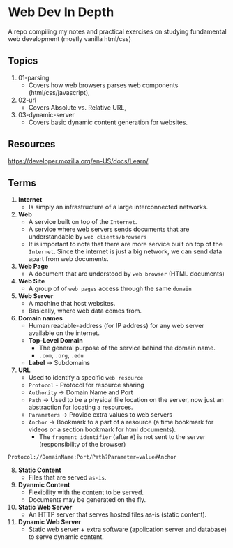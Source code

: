 # Web Dev In Depth

A repo compiling my notes and practical exercises on studying fundamental web development (mostly vanilla html/css)

## Topics

1. 01-parsing
   - Covers how web browsers parses web components (html/css/javascript),
2. 02-url
   - Covers Absolute vs. Relative URL,
3. 03-dynamic-server
   - Covers basic dynamic content generation for websites.

## Resources

https://developer.mozilla.org/en-US/docs/Learn/

## Terms

1. **Internet**
   - Is simply an infrastructure of a large interconnected networks.
2. **Web**
   - A service built on top of the `Internet`.
   - A service where web servers sends documents that are understandable by `web clients/browsers`
   - It is important to note that there are more service built on top of the `Internet`. Since the internet is just a big network, we can send data apart from web documents.
3. **Web Page**
   - A document that are understood by `web browser` (HTML documents)
4. **Web Site**
   - A group of of `web pages` access through the same `domain`
5. **Web Server**
   - A machine that host websites.
   - Basically, where web data comes from.
6. **Domain names**
   - Human readable-address (for IP address) for any web server available on the internet.
   - **Top-Level Domain**
      - The general purpose of the service behind the domain name.
      - `.com`, `.org`, `.edu`
   - **Label** -> Subdomains
7. **URL**
   - Used to identify a specific `web resource`
   - `Protocol` - Protocol for resource sharing
   - `Authority` -> Domain Name and Port
   - `Path` -> Used to be a physical file location on the server, now just an abstraction for locating a resources.
   - `Parameters` -> Provide extra values to web servers
   - `Anchor` -> Bookmark to a part of a resource (a time bookmark for videos or a section bookmark for html documents).
      - The `fragment identifier` (after `#`) is not sent to the server (responsibility of the browser)
```
Protocol://DomainName:Port/Path?Parameter=value#Anchor
```
8. **Static Content**
   - Files that are served `as-is`.
9. **Dyanmic Content**
   - Flexibility with the content to be served.
   - Documents may be generated on the fly.
8. **Static Web Server**
   - An HTTP server that serves hosted files as-is (static content).
9. **Dynamic Web Server**
   - Static web server + extra software (application server and database) to serve dynamic content.
   

